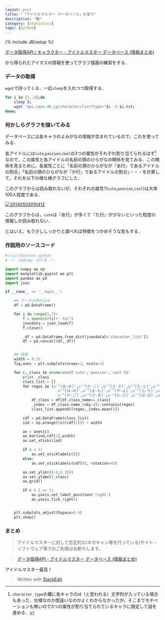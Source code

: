 ```yaml
---
layout: post
title: "「アイドルマスター データベース」を使う"
description: "略"
category: [statistics]
tags: [python]
---
```

{% include JB/setup %}

[データ取得API / キャラクター - アイドルマスター データベース (情報まとめ)](http://api.imas-db.jp/character.html)

から得られたアイマスの情報を使ってグラフ描画の練習をする．

<!--more-->

### データの取得 ###
`wget`で持ってくる．一応`sleep`を入れつつ取得する．
```bash
for i in {1..6};do
    sleep 5;
    wget "api.imas-db.jp/character/list?type="$i -O $i.txt;
done;
```

### 何かしらグラフを描いてみる ###
データベースには各キャラのよみがなの情報が含まれているので，これを使ってみる．

各アイドルには`cute`,`passion`,`cool`の3つの属性がそれぞれ割り当てられるはず[^hazu]なので，この属性と各アイドルの名前の頭のひらがなの関係を見てみる．この関係を見るために，各属性ごとに「名前の頭のひらがなが『あ行』であるアイドルの割合」「名前の頭のひらがなが『か行』であるアイドルの割合」・・・を計算して，それを以下の様な棒グラフにした．

[^hazu]: `character_type`の欄に各キャラのid（と思われる）文字列が入っている場合もあった．仕様なのか間違いなのかよくわからなかったが，そこまでモチベーションも無いので3つの属性が割り当てられているキャラに限定して話を進める．

このグラフからは読み取れないが，それぞれの属性?(`cute`,`passion`,`cool`)は大体100人程度である．

<a href="http://f.hatena.ne.jp/tosh1ki/20140503010412"><img src="http://img.f.hatena.ne.jp/images/fotolife/t/tosh1ki/20140503/20140503010412.png" alt="20140503010412"></a>

このグラフからは，`cute`は『あ行』が多くて『た行』が少ないといった程度の情報しか読み取れない．

とはいえ，もう少ししっかりと調べれば特徴をつかめそうな気もする．

### 作図用のソースコード ###
```python
#!/usr/bin/env python
# -*- coding: utf-8 -*-

import numpy as np
import matplotlib.pyplot as plt
import pandas as pd
import json

if __name__ == '__main__':

    ## データの読み込み
    df = pd.DataFrame()

    for i in range(1,7):
        f = open(str(i)+'.txt')
        jsondata = json.load(f)
        f.close()

        _df = pd.DataFrame.from_dict(jsondata[u'character_list'])
        df = pd.concat((df,_df))


    ## 描画
    width = 0.35
    fig,axes = plt.subplots(nrows=3, ncols=1)

    for c,_class in enumerate(['cute','passion','cool']):
        print _class
        class_list = []
        for regex in [u'^[あ-お]',u'^[か-こ]',u'^[さ-そ]',u'^[た-と]',u'^[な-の]',
                        u'^[は-ほ]',u'^[ま-も]',u'^[や-よ]',u'^[ら-ろ]',u'^[わ-ん]',
                        u'^[が-ご]',u'^[ざ-ぞ]',u'^[だ-ど]',u'^[ぱ-ぽ]',u'^[ば-ぼ]']:
            df_class = df[df.class_name==_class]
            _index = df_class.name_ruby.str.contains(regex)
            class_list.append([regex,_index.mean()])

        cdf = pd.DataFrame(class_list)
        ind = np.arange(len(cdf[1])) + width

        ax = axes[c]
        ax.bar(ind,cdf[1],width)
        ax.set_xticks(ind)

        if c < 2:
            ax.set_xticklabels([])
        else:
            ax.set_xticklabels(cdf[0], rotation=45)

        ax.set_ylim((0.0,0.35))
        ax.set_ylabel(_class)
        ax.grid()

        if c % 2 == 1:
            ax.yaxis.set_label_position('right')
            ax.yaxis.tick_right()


    plt.subplots_adjust(hspace=0.0)
    plt.show()

```

### まとめ ###
> アイドルマスターに対して否定的な(ネガキャン等を行っている)サイト・ソフトウェア等でのご利用はお断りします。

>[データ取得API - アイドルマスター データベース (情報まとめ)](http://api.imas-db.jp/#terms)

アイドルマスター最高！

> Written with [StackEdit](https://stackedit.io/).
